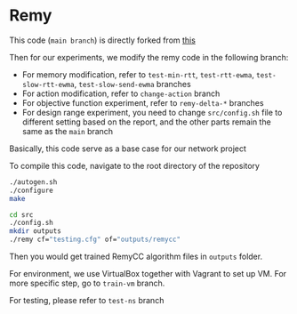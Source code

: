 # Remy

This code (`main branch`) is directly forked from [this](https://github.com/tcpexmachina/remy)

Then for our experiments, we modify the remy code in the following branch:

-   For memory modification, refer to `test-min-rtt`, `test-rtt-ewma`, `test-slow-rtt-ewma`, `test-slow-send-ewma` branches
-   For action modification, refer to `change-action` branch
-   For objective function experiment, refer to `remy-delta-*` branches
-   For design range experiment, you need to change `src/config.sh` file to different setting based on the report, and the other parts remain the same as the `main` branch

Basically, this code serve as a base case for our network project

To compile this code, navigate to the root directory of the repository

```bash
./autogen.sh
./configure
make

cd src
./config.sh
mkdir outputs
./remy cf="testing.cfg" of="outputs/remycc"
```

Then you would get trained RemyCC algorithm files in `outputs` folder.

For environment, we use VirtualBox together with Vagrant to set up VM. For more specific step, go to `train-vm` branch.

For testing, please refer to `test-ns` branch

